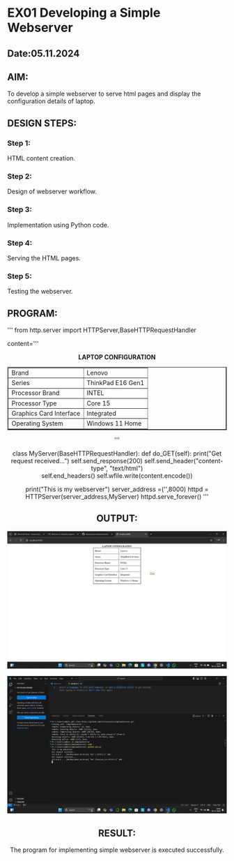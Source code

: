 # EX01 Developing a Simple Webserver
## Date:05.11.2024

## AIM:
To develop a simple webserver to serve html pages and display the configuration details of laptop.

## DESIGN STEPS:
### Step 1: 
HTML content creation.

### Step 2:
Design of webserver workflow.

### Step 3:
Implementation using Python code.

### Step 4:
Serving the HTML pages.

### Step 5:
Testing the webserver.

## PROGRAM:
'''
from http.server import HTTPServer,BaseHTTPRequestHandler

content='''

<html>
    <head>
        <center>
        <tittle>
           <b>LAPTOP CONFIGURATION</b>
            </tittle>
        </head>
        <boby>
            <table border="2" cellpadding="10">
            <tr> 
                <td>Brand</td>       
                <td>Lenovo</td>
                </tr>
                <tr>
                <td>Series</td>
                <td>ThinkPad E16 Gen1</td>
                </tr>
                <tr>
                    <td>Processor Brand</td>
                    <td>INTEL</td>
                    </tr>
                    <tr>
                        <td>Processor Type</td>
                        <td>Core 15</td>
                        </tr> 
                        <tr>
                            <td>Graphics Card Interface</td>
                            <td>Integrated</td>
                            </tr>
                            <tr>
                                <td>Operating System</td>
                                <td>Windows 11 Home</td>
                                </tr> 
        </table>
   

</html>


'''

class MyServer(BaseHTTPRequestHandler):
    def do_GET(self):
        print("Get request received...")
        self.send_response(200) 
        self.send_header("content-type", "text/html")       
        self.end_headers()
        self.wfile.write(content.encode())

print("This is my webserver") 
server_address =('',8000)
httpd = HTTPServer(server_address,MyServer)
httpd.serve_forever()
'''

## OUTPUT:
![alt text](<Screenshot 2024-11-06 190005.png>)

![alt text](<Screenshot 2024-11-06 190023.png>)


## RESULT:
The program for implementing simple webserver is executed successfully.
